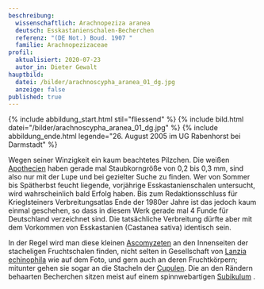 ```yaml
---
beschreibung:
  wissenschaftlich: Arachnopeziza aranea
  deutsch: Esskastanienschalen-Becherchen
  referenz: "(DE Not.) Boud. 1907 "
  familie: Arachnopezizaceae
profil:
  aktualisiert: 2020-07-23
  autor_in: Dieter Gewalt
hauptbild:
  datei: /bilder/arachnoscypha_aranea_01_dg.jpg
  anzeige: false
published: true
---
```

{% include abbildung_start.html stil="fliessend" %}
{% include bild.html datei="/bilder/arachnoscypha_aranea_01_dg.jpg" %}
{% include abbildung_ende.html legende="26. August 2005 im UG Rabenhorst bei Darmstadt" %}

Wegen seiner Winzigkeit ein kaum beachtetes Pilzchen. Die weißen [Apothecien](Apothecien "Glossar") haben gerade mal Staubkorngröße von 0,2 bis 0,3 mm, sind also nur mit der Lupe und bei gezielter Suche zu finden. Wer von Sommer bis Spätherbst feucht liegende, vorjährige Esskastanienschalen untersucht, wird wahrscheinlich bald Erfolg haben. Bis zum Redaktionsschluss für Krieglsteiners Verbreitungsatlas Ende der 1980er Jahre ist das jedoch kaum einmal geschehen, so dass in diesem Werk gerade mal 4 Funde für Deutschland verzeichnet sind. Die tatsächliche Verbreitung dürfte aber mit dem Vorkommen von Esskastanien (Castanea sativa) identisch sein. 

In der Regel wird man diese kleinen [Ascomyzeten](Ascomyzeten "Glossar") an den Innenseiten der stacheligen Fruchtschalen finden, nicht selten in Gesellschaft von [Lanzia echinophila](/pilze/lanzia-echinophila-kastanienschalenbecherling) wie auf dem Foto, und gern auch an deren Fruchtkörpern; mitunter gehen sie sogar an die Stacheln der [Cupulen](Cupulen "Glossar"). Die an den Rändern behaarten Becherchen sitzen meist auf einem spinnwebartigen [Subikulum](Subikulum "Glossar") .